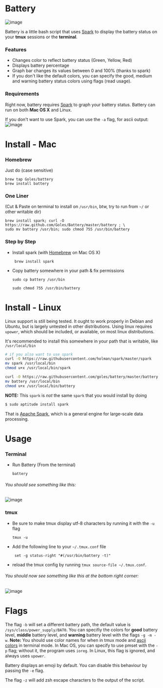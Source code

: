 # Battery

![image](http://i.imgur.com/mEEPD.png)

Battery is a little bash script that uses [Spark](https://github.com/holman/spark) to display the battery status on your __tmux__ sessions or the __terminal__.

### Features

* Changes color to reflect battery status (Green, Yellow, Red)
* Displays battery percentage
* Graph bar changes its values between 0 and 100% (thanks to spark)
* If you don't like the default colors, you can specify the good, medium and warning battery status colors using flags (read usage).

### Requirements

Right now, battery requires [Spark](https://github.com/holman/spark) to graph your battery status.
Battery can run on both __Mac OS X__ and Linux.

If you don't want to use Spark, you can use the `-a` flag, for ascii output:
![image](http://i.imgur.com/w9qtQeu.png)

# Install - Mac

### Homebrew

Just do (case sensitive)

    brew tap Goles/battery
    brew install battery

### One Liner
(Cut & Paste on terminal to install on `/usr/bin`, btw, try to run from `~/` or other writable dir)

	brew install spark; curl -O https://raw.github.com/Goles/Battery/master/battery ; \
	sudo mv battery /usr/bin; sudo chmod 755 /usr/bin/battery


### Step by Step

* Install spark (with [Homebrew](https://github.com/mxcl/homebrew) on Mac OS X)

	``` brew install spark```

* Copy battery somewhere in your path & fix permissions

	``` sudo cp battery /usr/bin ```

	``` sudo chmod 755 /usr/bin/battery ```

# Install - Linux

Linux support is still being tested. It ought to work properly in Debian and
Ubuntu, but is largely untested in other distributions. Using linux requires
`upower`, which should be included, or available, on most linux distributions.

It's recommended to install this somewhere in your path that is writable,
like `/usr/local/bin`

```bash
# if you also want to use spark
curl -O https://raw.githubusercontent.com/holman/spark/master/spark
mv spark /usr/local/bin
chmod u+x /usr/local/bin/spark

curl -O https://raw.githubusercontent.com/goles/battery/master/battery
mv battery /usr/local/bin
chmod u+x /usr/local/bin/battery
```
__NOTE:__ This `spark` is *not* the same `spark` that you would install by doing

```bash
$ sudo aptitude install spark
```
That is [Apache Spark](http://spark.apache.org), which is a general engine for
large-scale data processing.


# Usage

### Terminal

* Run Battery (From the terminal)

	``` battery ```
###### You should see something like this:
![image](http://i.imgur.com/SLSBg.png)

### tmux

* Be sure to make tmux display utf-8 characters by running it with the `-u` flag

	```tmux -u```

* Add the following line to your `~/.tmux.conf` file

	``` set -g status-right "#(/usr/bin/battery -t)"```

* reload the tmux config by running `tmux source-file ~/.tmux.conf`.

###### You should now see something like this at the bottom right corner:
![image](http://i.imgur.com/Eaajb.png)

# Flags

The flag `-b` will set a different battery path, the default value is `/sys/class/power_supply/BAT0`. You can specifiy the colors for __good__ battery level, __middle__ battery level, and __warning__ battery level with the flags ``` -g -m -w ```.
__Note:__ You should use color names for when in tmux mode and [ascii colors](http://www.termsys.demon.co.uk/vtansi.htm#colors) in terminal mode.
In Mac OS, you can specify to use pmset with the `-p` flag; without it, the program uses `ioreg`. In Linux, this flag is ignored, and always uses `upower`.

Battery displays an emoji by default. You can disable this behaviour by passing the `-e` flag.

The flag `-z` will add zsh escape characters to the output of the script.
